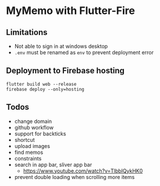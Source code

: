 # MyMemo with Flutter-Fire

## Limitations

- Not able to sign in at windows desktop
- `.env` must be renamed as `env` to prevent deployment error

## Deployment to Firebase hosting

```
flutter build web --release
firebase deploy --only=hosting
```

## Todos

- change domain
- github workflow
- support for backticks
- shortcut
- upload images
- find memos
- constraints
- search in app bar, sliver app bar
  - https://www.youtube.com/watch?v=TlbbIQykHK0
- prevent double loading when scrolling more items
